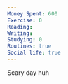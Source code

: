 ```yaml
---
Money Spent: 600
Exercise: 0
Reading: 
Writing: 
Studying: 0
Routines: true
Social life: true
---
```

Scary day huh


